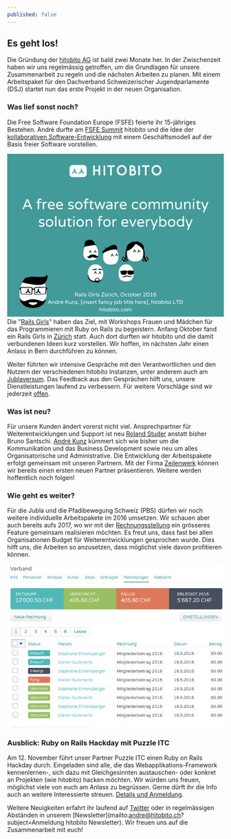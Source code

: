 ```yaml
---
published: false
---
```

## Es geht los!
Die Gründung der [hitobito AG](https://be.chregister.ch/cr-portal/auszug/auszug.xhtml;jsessionid=6f891a39790500baf0b4657896af?uid=CHE-208.334.687#) ist bald zwei Monate her. In der Zwischenzeit haben wir uns regelmässig getroffen, um die Grundlagen für unsere Zusammenarbeit zu regeln und die nächsten Arbeiten zu planen. Mit einem Arbeitspaket für den Dachverband Schweizerischer Jugendparlamente (DSJ) startet nun das erste Projekt in der neuen Organisation.

### Was lief sonst noch?
Die Free Software Foundation Europe (FSFE) feierte ihr 15-jähriges Bestehen. André durfte am [FSFE Summit](https://fsfe.org/community/events/2016/summit/frontpage.de.html) hitobito und die Idee der [kollaborativen Software-Entwicklung](https://conf.qtcon.org/en/qtcon/public/events/714) mit einem Geschäftsmodell auf der Basis freier Software vorstellen.

![Rails Girls](/images/railsgirls/20161006_RailsGirls.png)
Die "[Rails Girls](http://railsgirls.com/)" haben das Ziel, mit Workshops Frauen und Mädchen für das Programmieren mit Ruby on Rails zu begeistern. Anfang Oktober fand ein Rails Girls in [Zürich](http://railsgirls.com/Zurich2016) statt. Auch dort durften wir hitobito und die damit verbundenen Ideen kurz vorstellen. Wir hoffen, im nächsten Jahr einen Anlass in Bern durchführen zu können.

Weiter führten wir intensive Gespräche mit den Verantwortlichen und den Nutzern der verschiedenen hitobito Instanzen, unter anderem auch am [Jublaversum](https://jublaversum.ch/). Das Feedback aus den Gesprächen hilft uns, unsere Dienstleistungen laufend zu verbessern. Für weitere Vorschläge sind wir jederzeit [offen](http://hitobito.com/blog/2016/06/Mehr-Open.html).

### Was ist neu?
Für unsere Kunden ändert vorerst nicht viel. Ansprechpartner für Weiterentwicklungen und Support ist neu [Roland Studer](mailto:roland@hitobito.ch) anstatt bisher Bruno Santschi. [André Kunz](mailto:andre@hitobito.ch) kümmert sich wie bisher um die Kommunikation und das Business Development sowie neu um alles Organisatorische und Administrative. Die Entwicklung der Arbeitspakete erfolgt gemeinsam mit unseren Partnern. Mit der Firma [Zeilenwerk](https://zeilenwerk.ch/) können wir bereits einen ersten neuen Partner präsentieren. Weitere werden hoffentlich noch folgen! 

### Wie geht es weiter?
Für die Jubla und die Pfadibewegung Schweiz (PBS) dürfen wir noch weitere individuelle Arbeitspakete im 2016 umsetzen. Wir schauen aber auch bereits aufs 2017, wo wir mit der [Rechnungsstellung](https://github.com/hitobito/hitobito/issues/18) ein grösseres Feature gemeinsam realisieren möchten. Es freut uns, dass fast bei allen Organisationen Budget für Weiterentwicklungen gesprochen wurde. Dies hilft uns, die Arbeiten so anzusetzen, dass möglichst viele davon profitieren können.

![Rechnungsstellung](/images/rechnungen/Rechnungen.png)

### Ausblick: Ruby on Rails Hackday mit Puzzle ITC
Am 12. November führt unser Partner Puzzle ITC einen Ruby on Rails Hackday durch. Eingeladen sind alle, die das Webapplikations-Framework kennenlernen-, sich dazu mit Gleichgesinnten austauschen- oder konkret an Projekten (wie hitobito) hacken möchten. Wir würden uns freuen, möglichst viele von euch am Anlass zu begrüssen. Gerne dürft ihr die Info auch an weitere Interessierte streuen. [Details und Anmeldung](https://www.puzzle.ch/de/blog/articles/2016/09/27/ruby-on-rails-hackday).

Weitere Neuigkeiten erfahrt ihr laufend auf [Twitter](twitter.com/teamhitobito) oder in regelmässigen Abständen in unserem [Newsletter](mailto:andre@hitobito.ch?subject=Anmeldung hitobito Newsletter). Wir freuen uns auf die Zusammenarbeit mit euch!
